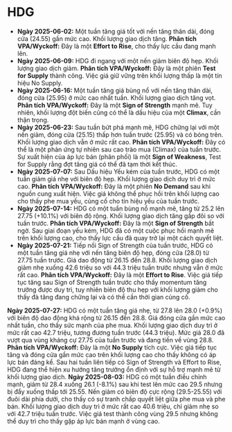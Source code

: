 # HDG

- **Ngày 2025-06-02:** Một tuần tăng giá tốt với nến tăng thân dài, đóng cửa (24.55) gần mức cao. Khối lượng giao dịch tăng. **Phân tích VPA/Wyckoff:** Đây là một **Effort to Rise**, cho thấy lực cầu đang mạnh lên.
- **Ngày 2025-06-09:** HDG đi ngang với một nến giảm biên độ hẹp. Khối lượng giao dịch giảm. **Phân tích VPA/Wyckoff:** Đây là một phiên **Test for Supply** thành công. Việc giá giữ vững trên khối lượng thấp là một tín hiệu No Supply.
- **Ngày 2025-06-16:** Một tuần tăng giá bùng nổ với nến tăng thân dài, đóng cửa (25.95) ở mức cao nhất tuần. Khối lượng giao dịch tăng vọt. **Phân tích VPA/Wyckoff:** Đây là một **Sign of Strength** mạnh mẽ. Tuy nhiên, khối lượng đột biến cũng có thể là dấu hiệu của một **Climax**, cần thận trọng.
- **Ngày 2025-06-23:** Sau tuần bứt phá mạnh mẽ, HDG chững lại với một nến giảm, đóng cửa (25.15) thấp hơn tuần trước (25.95) và có bóng trên. Khối lượng giao dịch vẫn ở mức rất cao. **Phân tích VPA/Wyckoff:** Đây có thể là một phản ứng tự nhiên sau cao trào mua (Climax) của tuần trước. Sự xuất hiện của áp lực bán (phân phối) là một **Sign of Weakness**, Test for Supply rằng đợt tăng giá có thể đã tạm thời kết thúc.
- **Ngày 2025-07-07:** Sau Dấu hiệu Yếu kém của tuần trước, HDG có một tuần giảm giá nhẹ với biên độ hẹp. Khối lượng giao dịch duy trì ở mức cao. **Phân tích VPA/Wyckoff:** Đây là một phiên **No Demand** sau khi nguồn cung xuất hiện. Việc giá không thể phục hồi trên khối lượng cao cho thấy phe mua yếu, củng cố cho tín hiệu yếu của tuần trước.
- **Ngày 2025-07-14:** HDG có một tuần bùng nổ mạnh mẽ, tăng từ 25.2 lên 27.75 (+10.1%) với biên độ rộng. Khối lượng giao dịch tăng gầp đôi so với tuần trước. **Phân tích VPA/Wyckoff:** Đây là một **Sign of Strength** bất ngờ. Sau giai đoạn yếu kém, HDG đã có một cuộc phục hồi mạnh mẽ trên khối lượng cao, cho thấy lực cầu đã quay trở lại một cách quyết liệt.
- **Ngày 2025-07-21:** Tiếp nối Sign of Strength của tuần trước, HDG có một tuần tăng giá nhẹ với nến tăng biên độ hẹp, đóng cửa (28.0) từ 27.75 tuần trước. Giá dao động từ 26.15 đến 28.8. Khối lượng giao dịch giảm nhẹ xuống 42.6 triệu so với 44.3 triệu tuần trước nhưng vẫn ở mức rất cao. **Phân tích VPA/Wyckoff:** Đây là một **Effort to Rise**. Việc giá tiếp tục tăng sau Sign of Strength tuần trước cho thấy momentum tăng trưởng được duy trì, tuy nhiên biên độ thu hẹp với khối lượng giảm cho thấy đà tăng đang chững lại và có thể cần thời gian củng cố.


**Ngày 2025-07-27:** HDG có một tuần tăng giá nhẹ, từ 27.8 lên 28.0 (+0.9%) với biên độ dao động khá rộng từ 26.15 đến 28.8. Giá đóng cửa gần mức cao nhất tuần, cho thấy sức mạnh của phe mua. Khối lượng giao dịch duy trì ở mức rất cao 42.7 triệu, tương đương tuần trước (44.3 triệu). Mức giá 28.0 đã vượt qua vùng kháng cự 27.75 của tuần trước và đang tiến về vùng 28.8. **Phân tích VPA/Wyckoff:** Đây là một **No Supply** tích cực. Việc giá tiếp tục tăng và đóng cửa gần mức cao trên khối lượng cao cho thấy không có áp lực bán đáng kể. Sau hai tuần liên tiếp có Sign of Strength và Effort to Rise, HDG đang thể hiện xu hướng tăng trưởng ổn định với sự hỗ trợ mạnh mẽ từ khối lượng giao dịch.
**Ngày 2025-08-03:** HDG có một tuần điều chỉnh mạnh, giảm từ 28.4 xuống 26.1 (-8.1%) sau khi test lên mức cao 29.5 nhưng bị đẩy xuống thấp tới 25.55. Nến giảm có biên độ cực rộng (29.5-25.55) với đuôi dài phía dưới, cho thấy có sự tranh chấp quyết liệt giữa phe mua và phe bán. Khối lượng giao dịch duy trì ở mức rất cao 40.6 triệu, chỉ giảm nhẹ so với 42.7 triệu tuần trước. Việc giá test thành công vùng 29.5 nhưng không thể duy trì cho thấy gặp áp lực bán mạnh ở vùng cao.
